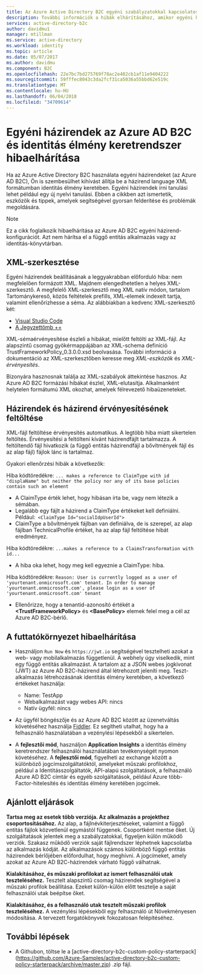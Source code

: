 ```yaml
---
title: Az Azure Active Directory B2C egyéni szabályzatokkal kapcsolatos problémák elhárítása |} Microsoft Docs
description: További információk a hibák elhárításához, amikor egyéni házirendek használata az Azure Active Directory B2C módszerekkel.
services: active-directory-b2c
author: davidmu1
manager: mtillman
ms.service: active-directory
ms.workload: identity
ms.topic: article
ms.date: 05/07/2017
ms.author: davidmu
ms.component: B2C
ms.openlocfilehash: 22e7bc7bd275769f78ac2e482cb1af11e9404222
ms.sourcegitcommit: 59fffec8043c3da2fcf31ca5036a55bbd62e519c
ms.translationtype: MT
ms.contentlocale: hu-HU
ms.lasthandoff: 06/04/2018
ms.locfileid: "34709614"
---
```

# <a name="troubleshoot-azure-ad-b2c-custom-policies-and-identity-experience-framework"></a>Egyéni házirendek az Azure AD B2C és identitás élmény keretrendszer hibaelhárítása

Ha az Azure Active Directory B2C használata egyéni házirendeket (az Azure AD B2C), Ön is szembesülhet kihívást állítja be a házirend language XML formátumban identitás élmény keretében.  Egyéni házirendek írni tanulási lehet például egy új nyelvi tanulási. Ebben a cikkben azt ismertetik, eszközök és tippek, amelyek segítségével gyorsan felderítése és problémák megoldására. 

> [!NOTE]
> Ez a cikk foglalkozik hibaelhárítása az Azure AD B2C egyéni házirend-konfigurációt. Azt nem hárítsa el a függő entitás alkalmazás vagy az identitás-könyvtárban.

## <a name="xml-editing"></a>XML-szerkesztése

Egyéni házirendek beállításának a leggyakrabban előforduló hiba: nem megfelelően formázott XML. Majdnem elengedhetetlen a helyes XML-szerkesztő. A megfelelő XML-szerkesztő meg XML natív módon, tartalom Tartománykereső, közös feltételek prefills, XML-elemek indexelt tartja, valamint ellenőrizhesse a séma. Az alábbiakban a kedvenc XML-szerkesztő két:

* [Visual Studio Code](https://code.visualstudio.com/)
* [A Jegyzettömb ++](https://notepad-plus-plus.org/)

XML-sémaérvényesítése észleli a hibákat, mielőtt feltölti az XML-fájl. Az alapszintű csomag gyökérmappájában az XML-schema definíció TrustFrameworkPolicy_0.3.0.0.xsd beolvasása. További információ a dokumentáció az XML-szerkesztőben keresse meg *XML-eszközök* és *XML-érvényesítés*.

Bizonyára hasznosnak találja az XML-szabályok áttekintése hasznos. Az Azure AD B2C formázási hibákat észlel, XML-elutasítja. Alkalmanként helytelen formátumú XML okozhat, amelyek félrevezető hibaüzeneteket.

## <a name="upload-policies-and-policy-validation"></a>Házirendek és házirend érvényesítésének feltöltése

 XML-fájl feltöltése érvényesítés automatikus. A legtöbb hiba miatt sikertelen feltöltés. Érvényesítési a feltölteni kívánt házirendfájlt tartalmazza. A feltöltendő fájl hivatkozik (a függő entitás házirendfájl a bővítmények fájl és az alap fájl) fájlok lánc is tartalmaz. 
 
 Gyakori ellenőrzési hibák a következők:

Hiba kódtöredékre: `... makes a reference to ClaimType with id "displaName" but neither the policy nor any of its base policies contain such an element`
* A ClaimType érték lehet, hogy hibásan írta be, vagy nem létezik a sémában.
* Legalább egy fájlt a házirend a ClaimType értékeket kell definiálni. 
    Például:` <ClaimType Id="socialIdpUserId">`
* ClaimType a bővítmények fájlban van definiálva, de is szerepel, az alap fájlban TechnicalProfile értéket, ha az alap fájl feltöltése hibát eredményez.

Hiba kódtöredékre: `...makes a reference to a ClaimsTransformation with id...`
* A hiba oka lehet, hogy meg kell egyeznie a ClaimType: hiba.

Hiba kódtöredékre: `Reason: User is currently logged as a user of 'yourtenant.onmicrosoft.com' tenant. In order to manage 'yourtenant.onmicrosoft.com', please login as a user of 'yourtenant.onmicrosoft.com' tenant`
* Ellenőrizze, hogy a tenantid-azonosító értékét a **\<TrustFrameworkPolicy\>** és **\<BasePolicy\>** elemek felel meg a cél az Azure AD B2C-bérlő.  

## <a name="troubleshoot-the-runtime"></a>A futtatókörnyezet hibaelhárítása

* Használjon `Run Now` és `https://jwt.io` segítségével tesztelheti azokat a web- vagy mobilalkalmazás függetlenül. A webhely úgy viselkedik, mint egy függő entitás alkalmazást. A tartalom az a JSON webes jogkivonat (JWT) az Azure AD B2C-házirend által létrehozott jeleníti meg. Teszt-alkalmazás létrehozásának identitás élmény keretében, a következő értékeket használja:
    * Name: TestApp
    * Webalkalmazást vagy webes API: nincs
    * Natív ügyfél: nincs

* Az ügyfél böngészője és az Azure AD B2C között az üzenetváltás követéséhez használja [Fiddler](http://www.telerik.com/fiddler). Ez segítheti utalhat, hogy ha a felhasználó használatában a vezénylési lépésekből a sikertelen.

* A **fejlesztői mód**, használjon **Application Insights** a identitás élmény keretrendszer felhasználói használatában tevékenységét nyomon követéséhez. A **fejlesztői mód**, figyelheti az exchange között a különböző jogcímszolgáltatóktól, amelyeket műszaki profilokhoz, például a Identitásszolgáltatók, API-alapú szolgáltatások, a felhasználó Azure AD B2C címtár és egyéb szolgáltatások, például Azure több-Factor-hitelesítés és identitás élmény keretében jogcímek.  

## <a name="recommended-practices"></a>Ajánlott eljárások

**Tartsa meg az esetek több verziója. Az alkalmazás a projekthez csoportosításához.** Az alap, a fájlnévkiterjesztéseket, valamint a függő entitás fájlok közvetlenül egymástól függenek. Csoportként mentse őket. Új szolgáltatások jelentek meg a szabályzatokkal, figyeljen külön működő verziók. Szakasz működő verziók saját fájlrendszer léphetnek kapcsolatba az alkalmazás kódját.  Az alkalmazások számos különböző függő entitás házirendek bérlőjében előfordulhat, hogy meghívni. A jogcímeket, amely azokat az Azure AD B2C-házirendek várható függő válhatnak.

**Kialakításához, és műszaki profilokat az ismert felhasználói utak teszteléséhez.** Tesztelt alapszintű csomag házirendek segítségével a műszaki profilok beállítása. Ezeket külön-külön előtt tesztelje a saját felhasználói utak beépítse őket.

**Kialakításához, és a felhasználó utak tesztelt műszaki profilok teszteléséhez.** A vezénylési lépésekből egy felhasználó út Növekményesen módosítása. A tervezett forgatókönyvek fokozatosan felépítéséhez.

## <a name="next-steps"></a>További lépések

* A Githubon, töltse le a [active-directory-b2c-custom-policy-starterpack] (https://github.com/Azure-Samples/active-directory-b2c-custom-policy-starterpack/archive/master.zip) .zip fájl.
